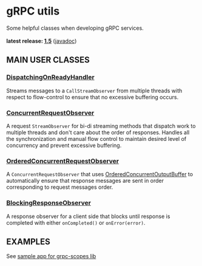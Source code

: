 # gRPC utils

Some helpful classes when developing gRPC services.<br/>
<br/>
**latest release: [1.5](https://search.maven.org/artifact/pl.morgwai.base/grpc-utils/1.5/jar)**
([javadoc](https://javadoc.io/doc/pl.morgwai.base/grpc-utils/1.5))


## MAIN USER CLASSES

### [DispatchingOnReadyHandler](src/main/java/pl/morgwai/base/grpc/utils/DispatchingOnReadyHandler.java)
Streams messages to a `CallStreamObserver` from multiple threads with respect to flow-control to ensure that no excessive buffering occurs.

### [ConcurrentRequestObserver](src/main/java/pl/morgwai/base/grpc/utils/ConcurrentRequestObserver.java)
A request `StreamObserver` for bi-di streaming methods that dispatch work to multiple threads and don't care about the order of responses. Handles all the synchronization and manual flow control to maintain desired level of concurrency and prevent excessive buffering.

### [OrderedConcurrentRequestObserver](src/main/java/pl/morgwai/base/grpc/utils/OrderedConcurrentRequestObserver.java)
A `ConcurrentRequestObserver` that uses [OrderedConcurrentOutputBuffer](https://github.com/morgwai/java-utils/blob/master/src/main/java/pl/morgwai/base/concurrent/OrderedConcurrentOutputBuffer.java) to automatically ensure that response messages are sent in order corresponding to request messages order.

### [BlockingResponseObserver](src/main/java/pl/morgwai/base/grpc/utils/BlockingResponseObserver.java)
A response observer for a client side that blocks until response is completed with either `onCompleted()` or `onError(error)`.


## EXAMPLES

See [sample app for grpc-scopes lib](https://github.com/morgwai/grpc-scopes/tree/master/sample)
